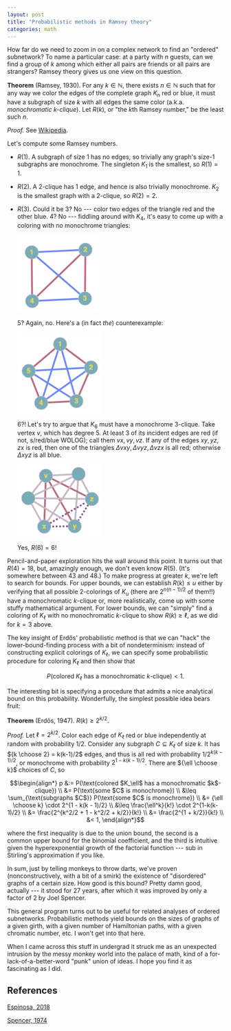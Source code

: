 ```yaml
---
layout: post
title: "Probabilistic methods in Ramsey theory"
categories: math
---
```


How far do we need to zoom in on a complex network to find an "ordered" subnetwork? To name a particular case: at a party with $n$ guests, can we find a group of $k$ among which either all pairs are friends or all pairs are strangers? Ramsey theory gives us one view on this question.

**Theorem** (Ramsey, 1930). For any $k \in \mathbb N$, there exists $n \in \mathbb N$ such that for any way we color the edges of the complete graph $K_n$ red or blue, it must have a subgraph of size $k$ with all edges the same color (a.k.a. _monochromatic $k$-clique_). Let $R(k)$, or "the $k$th Ramsey number," be the least such $n$.

_Proof._ See [Wikipedia](https://en.wikipedia.org/wiki/Ramsey%27s_theorem#Proof).

Let's compute some Ramsey numbers.

* $R(1)$. A subgraph of size 1 has no edges, so trivially any graph's size-1 subgraphs are monochrome. The singleton $K_1$ is the smallest, so $R(1) = 1$.
* $R(2)$. A 2-clique has 1 edge, and hence is also trivially monochrome. $K_2$ is the smallest graph with a 2-clique, so $R(2) = 2$.
* $R(3)$. Could it be 3? No --- color two edges of the triangle red and the other blue. 4? No --- fiddling around with $K_4$, it's easy to come up with a coloring with no monochrome triangles:

  ![png](/assets/ramsey/K_4.png)

  5? Again, no. Here's a (in fact _the_) counterexample:

  ![png](/assets/ramsey/K_5.png)

  6?! Let's try to argue that $K_6$ must have a monochrome 3-clique. Take vertex $v$, which has degree 5. At least 3 of its incident edges are red (if not, s/red/blue WOLOG); call them $vx, vy, vz$. If any of the edges $xy, yz, zx$ is red, then one of the triangles $\Delta vxy, \Delta vyz, \Delta vzx$ is all red; otherwise $\Delta xyz$ is all blue.

  ![png](/assets/ramsey/K_6.png)

  Yes, $R(6) = 6$!

Pencil-and-paper exploration hits the wall around this point. It turns out that $R(4) = 18$, but, amazingly enough, we don't even know $R(5)$. (It's somewhere between 43 and 48.) To make progress at greater $k$, we're left to search for bounds. For upper bounds, we can establish $R(k) \leq u$ either by verifying that all possible 2-colorings of $K_u$ (there are $2^{n(n-1)/2}$ of them!!) have a monochromatic $k$-clique or, more realistically, come up with some stuffy mathematical argument. For lower bounds, we can "simply" find a coloring of $K_\ell$ with no monochromatic $k$-clique to show $R(k) \geq \ell$, as we did for $k=3$ above.

The key insight of Erdős' probabilistic method is that we can "hack" the lower-bound-finding process with a bit of nondeterminism: instead of constructing explicit colorings of $K_\ell$, we can specify some probabilistic procedure for coloring $K_\ell$ and then show that

$$P(\text{colored $K_\ell$ has a monochromatic $k$-clique}) < 1.$$

The interesting bit is specifying a procedure that admits a nice analytical bound on this probability. Wonderfully, the simplest possible idea bears fruit:

**Theorem** (Erdős, 1947). $R(k) \geq 2^{k/2}$.

_Proof._ Let $\ell = 2^{k/2}$. Color each edge of $K_\ell$ red or blue independently at random with probability $1/2$. Consider any subgraph $C \subseteq K_\ell$ of size $k$. It has ${k \choose 2} = k(k-1)/2$ edges, and thus is all red with probability $1/2^{k(k-1)/2}$, or monochrome with probability $2^{1 - k(k-1)/2}$. There are ${\ell \choose k}$ choices of $C$, so

$$\begin{align*}
p &:= P(\text{colored $K_\ell$ has a monochromatic $k$-clique}) \\
    &= P(\text{some $C$ is monochrome}) \\
    &\leq \sum_{\text{subgraphs $C$}} P(\text{some $C$ is monochrome}) \\
    &= {\ell \choose k} \cdot 2^{1 - k(k - 1)/2} \\
    &\leq \frac{\ell^k}{k!} \cdot 2^{1-k(k-1)/2} \\
    &= \frac{2^{k^2/2 + 1 - k^2/2 + k/2}}{k!} \\
    &= \frac{2^{1 + k/2}}{k!} \\
    &< 1,
\end{align*}$$

where the first inequality is due to the union bound, the second is a common upper bound for the binomial coefficient, and the third is intuitive given the hyperexponential growth of the factorial function --- sub in Stirling's approximation if you like.

In sum, just by telling monkeys to throw darts, we've proven (nonconstructively, with a bit of a smirk) the existence of "disordered" graphs of a certain size. How good is this bound? Pretty damn good, actually --- it stood for 27 years, after which it was improved by only a factor of 2 by Joel Spencer.

This general program turns out to be useful for related analyses of ordered subnetworks. Probabilistic methods yield bounds on the sizes of graphs of a given girth, with a given number of Hamiltonian paths, with a given chromatic number, etc. I won't get into that here.

When I came across this stuff in undergrad it struck me as an unexpected intrusion by the messy monkey world into the palace of math, kind of a for-lack-of-a-better-word "punk" union of ideas. I hope you find it as fascinating as I did.

## References

[Espinosa, 2018](https://math.mit.edu/~apost/courses/18.204_2018/Camilo_Espinosa_paper.pdf)

[Spencer, 1974](https://www.sciencedirect.com/science/article/pii/0097316575900710)
